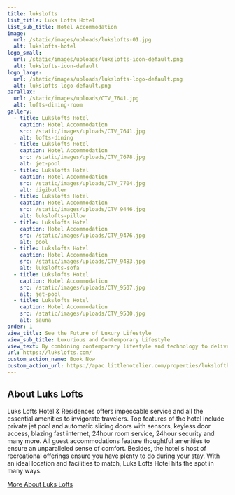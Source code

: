 ```yaml
---
title: lukslofts
list_title: Luks Lofts Hotel
list_sub_title: Hotel Accommodation
image:
  url: /static/images/uploads/lukslofts-01.jpg
  alt: lukslofts-hotel
logo_small:
  url: /static/images/uploads/lukslofts-icon-default.png
  alt: lukslofts-icon-default
logo_large:
  url: /static/images/uploads/lukslofts-logo-default.png
  alt: lukslofts-logo-default.png
parallax:
  url: /static/images/uploads/CTV_7641.jpg
  alt: lofts-dining-room
gallery:
  - title: Lukslofts Hotel
    caption: Hotel Accommodation
    src: /static/images/uploads/CTV_7641.jpg
    alt: lofts-dining
  - title: Lukslofts Hotel
    caption: Hotel Accommodation
    src: /static/images/uploads/CTV_7678.jpg
    alt: jet-pool
  - title: Lukslofts Hotel
    caption: Hotel Accommodation
    src: /static/images/uploads/CTV_7704.jpg
    alt: digibutler
  - title: Lukslofts Hotel
    caption: Hotel Accommodation
    src: /static/images/uploads/CTV_9446.jpg
    alt: lukslofts-pillow
  - title: Lukslofts Hotel
    caption: Hotel Accommodation
    src: /static/images/uploads/CTV_9476.jpg
    alt: pool
  - title: Lukslofts Hotel
    caption: Hotel Accommodation
    src: /static/images/uploads/CTV_9483.jpg
    alt: lukslofts-sofa
  - title: Lukslofts Hotel
    caption: Hotel Accommodation
    src: /static/images/uploads/CTV_9507.jpg
    alt: jet-pool
  - title: Lukslofts Hotel
    caption: Hotel Accommodation
    src: /static/images/uploads/CTV_9530.jpg
    alt: sauna
order: 1
view_title: See the Future of Luxury Lifestyle
view_sub_title: Luxurious and Contemporary Lifestyle
view_text: By combining contemporary lifestyle and technology to deliver the most incredible experience ever. Your stay at Lukslofts will be unlike any other Luxury Hotel experience you ever had before. To sum it up, your stay at the Lukslofts will be simply unforgettable!
url: https://lukslofts.com/
custom_action_name: Book Now
custom_action_url: https://apac.littlehotelier.com/properties/lukslofthoteldirect
---
```

<section id="lukslofts-about" class="work-features">

<div class="row section-header work-about" data-aos="fade-up">

<div class="col-ten md-ten tab-1-2 mob-full work-about-text">

  <h1 class="display-1">About Luks Lofts</h1>

  <p class="lead">Luks Lofts Hotel & Residences offers impeccable service and all the essential amenities to invigorate travelers. Top features of the hotel include private jet pool and automatic sliding doors with sensors, keyless door access, blazing fast internet, 24hour room service, 24hour security and many more. All guest accommodations feature thoughtful amenities to ensure an unparalleled sense of comfort. Besides, the hotel's host of recreational offerings ensure you have plenty to do during your stay. With an ideal location and facilities to match, Luks Lofts Hotel hits the spot in many ways.</p>

  <p class="lead"><a href="https://lukslofts.com/" target="_blank" class="btn inet-btn-stroke-dark btn--large btn-raised"  title="https://lukslofts.com/">More About Luks Lofts <i class="fa fa-external-link-alt"></i></a></p>

</div>

<div class="col-two md-two tab-1-2 hide-on-mobile work-detail-media">&nbsp;</div>

</div>

</section>
